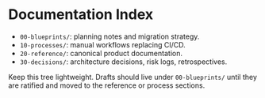 # Documentation Index

- `00-blueprints/`: planning notes and migration strategy.
- `10-processes/`: manual workflows replacing CI/CD.
- `20-reference/`: canonical product documentation.
- `30-decisions/`: architecture decisions, risk logs, retrospectives.

Keep this tree lightweight. Drafts should live under `00-blueprints/` until they
are ratified and moved to the reference or process sections.
